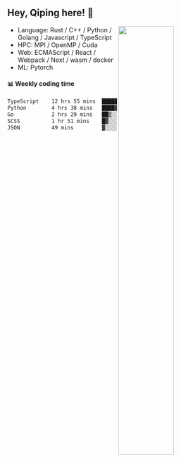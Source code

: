 

## Hey, Qiping here! :wave:

[<img align="right" width="50%" src="https://github-readme-stats.vercel.app/api?username=ppppqp&theme=dark&show_icons=true">](https://metrics.lecoq.io/ppppqp?template=classic)



-   Language: Rust / C++ / Python / Golang / Javascript / TypeScript
-   HPC: MPI / OpenMP / Cuda
-   Web: ECMAScript / React / Webpack / Next / wasm / docker
-   ML: Pytorch



#### :bar_chart: Weekly coding time

<!--START_SECTION:waka-->

```txt
TypeScript    12 hrs 55 mins  ████████████▓░░░░░░░░░░░░   50.47 %
Python        4 hrs 38 mins   ████▓░░░░░░░░░░░░░░░░░░░░   18.15 %
Go            2 hrs 29 mins   ██▒░░░░░░░░░░░░░░░░░░░░░░   09.70 %
SCSS          1 hr 51 mins    █▓░░░░░░░░░░░░░░░░░░░░░░░   07.23 %
JSON          49 mins         ▓░░░░░░░░░░░░░░░░░░░░░░░░   03.23 %
```

<!--END_SECTION:waka-->
